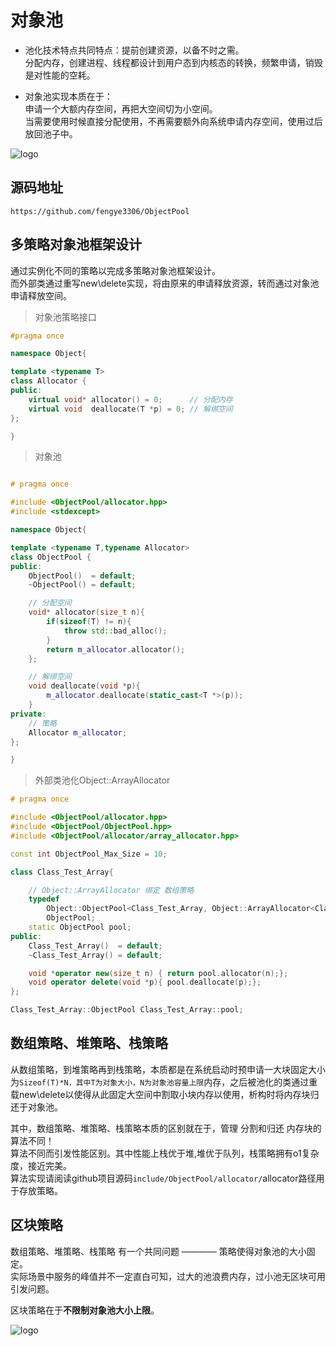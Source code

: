 # 对象池   

* 池化技术特点共同特点：提前创建资源，以备不时之需。   
分配内存，创建进程、线程都设计到用户态到内核态的转换，频繁申请，销毁是对性能的空耗。   

* 对象池实现本质在于：  
申请一个大额内存空间，再把大空间切为小空间。   
当需要使用时候直接分配使用，不再需要额外向系统申请内存空间，使用过后放回池子中。   

![logo](./img/01.png ':size=WIDTHxHEIGHT')

## 源码地址

```link
https://github.com/fengye3306/ObjectPool
```

## 多策略对象池框架设计  

通过实例化不同的策略以完成多策略对象池框架设计。  
而外部类通过重写new\delete实现，将由原来的申请释放资源，转而通过对象池申请释放空间。   

> 对象池策略接口

```cpp
#pragma once 

namespace Object{

template <typename T>
class Allocator {
public:
    virtual void* allocator() = 0;      // 分配内存       
    virtual void  deallocate(T *p) = 0; // 解绑空间
};

}

```

> 对象池   

```cpp

# pragma once 

#include <ObjectPool/allocator.hpp>
#include <stdexcept>

namespace Object{

template <typename T,typename Allocator>
class ObjectPool {
public:
    ObjectPool()  = default;
    ~ObjectPool() = default;

    // 分配空间
    void* allocator(size_t n){
        if(sizeof(T) != n){
            throw std::bad_alloc();
        }
        return m_allocator.allocator();
    };

    // 解绑空间
    void deallocate(void *p){
        m_allocator.deallocate(static_cast<T *>(p));
    }
private:
    // 策略
    Allocator m_allocator;                      
};

}
```

> 外部类池化Object::ArrayAllocator

```cpp
# pragma once 

#include <ObjectPool/allocator.hpp>
#include <ObjectPool/ObjectPool.hpp>
#include <ObjectPool/allocator/array_allocator.hpp>

const int ObjectPool_Max_Size = 10;

class Class_Test_Array{

    // Object::ArrayAllocator 绑定 数组策略
    typedef 
        Object::ObjectPool<Class_Test_Array, Object::ArrayAllocator<Class_Test_Array,ObjectPool_Max_Size>> 
        ObjectPool;
    static ObjectPool pool;  
public:
    Class_Test_Array()  = default;
    ~Class_Test_Array() = default;

    void *operator new(size_t n) { return pool.allocator(n);};
    void operator delete(void *p){ pool.deallocate(p);};
};

Class_Test_Array::ObjectPool Class_Test_Array::pool;
```



## 数组策略、堆策略、栈策略  

从数组策略，到堆策略再到栈策略，本质都是在系统启动时预申请一大块固定大小为`Sizeof(T)*N，其中T为对象大小，N为对象池容量上限`内存，之后被池化的类通过重载new\delete以使得从此固定大空间中割取小块内存以使用，析构时将内存块归还于对象池。         

其中，数组策略、堆策略、栈策略本质的区别就在于，管理 分割和归还 内存块的算法不同！  
算法不同而引发性能区别。其中性能上栈优于堆,堆优于队列，栈策略拥有o1复杂度，接近完美。  
算法实现请阅读github项目源码`include/ObjectPool/allocator/`allocator路径用于存放策略。  

## 区块策略  

数组策略、堆策略、栈策略 有一个共同问题 ———— 策略使得对象池的大小固定。  
实际场景中服务的峰值并不一定直白可知，过大的池浪费内存，过小池无区块可用引发问题。      

区块策略在于**不限制对象池大小上限**。   

![logo](./img/02.png ':size=WIDTHxHEIGHT')






